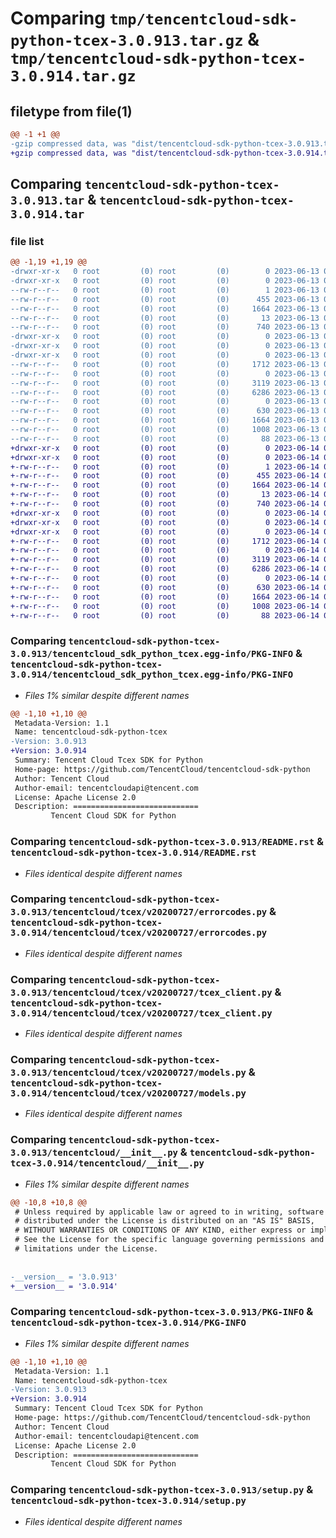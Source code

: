 # Comparing `tmp/tencentcloud-sdk-python-tcex-3.0.913.tar.gz` & `tmp/tencentcloud-sdk-python-tcex-3.0.914.tar.gz`

## filetype from file(1)

```diff
@@ -1 +1 @@
-gzip compressed data, was "dist/tencentcloud-sdk-python-tcex-3.0.913.tar", last modified: Tue Jun 13 02:25:52 2023, max compression
+gzip compressed data, was "dist/tencentcloud-sdk-python-tcex-3.0.914.tar", last modified: Wed Jun 14 00:34:56 2023, max compression
```

## Comparing `tencentcloud-sdk-python-tcex-3.0.913.tar` & `tencentcloud-sdk-python-tcex-3.0.914.tar`

### file list

```diff
@@ -1,19 +1,19 @@
-drwxr-xr-x   0 root         (0) root         (0)        0 2023-06-13 02:25:52.000000 tencentcloud-sdk-python-tcex-3.0.913/
-drwxr-xr-x   0 root         (0) root         (0)        0 2023-06-13 02:25:52.000000 tencentcloud-sdk-python-tcex-3.0.913/tencentcloud_sdk_python_tcex.egg-info/
--rw-r--r--   0 root         (0) root         (0)        1 2023-06-13 02:25:52.000000 tencentcloud-sdk-python-tcex-3.0.913/tencentcloud_sdk_python_tcex.egg-info/dependency_links.txt
--rw-r--r--   0 root         (0) root         (0)      455 2023-06-13 02:25:52.000000 tencentcloud-sdk-python-tcex-3.0.913/tencentcloud_sdk_python_tcex.egg-info/SOURCES.txt
--rw-r--r--   0 root         (0) root         (0)     1664 2023-06-13 02:25:52.000000 tencentcloud-sdk-python-tcex-3.0.913/tencentcloud_sdk_python_tcex.egg-info/PKG-INFO
--rw-r--r--   0 root         (0) root         (0)       13 2023-06-13 02:25:52.000000 tencentcloud-sdk-python-tcex-3.0.913/tencentcloud_sdk_python_tcex.egg-info/top_level.txt
--rw-r--r--   0 root         (0) root         (0)      740 2023-06-13 02:25:52.000000 tencentcloud-sdk-python-tcex-3.0.913/README.rst
-drwxr-xr-x   0 root         (0) root         (0)        0 2023-06-13 02:25:52.000000 tencentcloud-sdk-python-tcex-3.0.913/tencentcloud/
-drwxr-xr-x   0 root         (0) root         (0)        0 2023-06-13 02:25:52.000000 tencentcloud-sdk-python-tcex-3.0.913/tencentcloud/tcex/
-drwxr-xr-x   0 root         (0) root         (0)        0 2023-06-13 02:25:52.000000 tencentcloud-sdk-python-tcex-3.0.913/tencentcloud/tcex/v20200727/
--rw-r--r--   0 root         (0) root         (0)     1712 2023-06-13 02:25:52.000000 tencentcloud-sdk-python-tcex-3.0.913/tencentcloud/tcex/v20200727/errorcodes.py
--rw-r--r--   0 root         (0) root         (0)        0 2023-06-13 02:25:52.000000 tencentcloud-sdk-python-tcex-3.0.913/tencentcloud/tcex/v20200727/__init__.py
--rw-r--r--   0 root         (0) root         (0)     3119 2023-06-13 02:25:52.000000 tencentcloud-sdk-python-tcex-3.0.913/tencentcloud/tcex/v20200727/tcex_client.py
--rw-r--r--   0 root         (0) root         (0)     6286 2023-06-13 02:25:52.000000 tencentcloud-sdk-python-tcex-3.0.913/tencentcloud/tcex/v20200727/models.py
--rw-r--r--   0 root         (0) root         (0)        0 2023-06-13 02:25:52.000000 tencentcloud-sdk-python-tcex-3.0.913/tencentcloud/tcex/__init__.py
--rw-r--r--   0 root         (0) root         (0)      630 2023-06-13 02:25:52.000000 tencentcloud-sdk-python-tcex-3.0.913/tencentcloud/__init__.py
--rw-r--r--   0 root         (0) root         (0)     1664 2023-06-13 02:25:52.000000 tencentcloud-sdk-python-tcex-3.0.913/PKG-INFO
--rw-r--r--   0 root         (0) root         (0)     1008 2023-06-13 02:25:52.000000 tencentcloud-sdk-python-tcex-3.0.913/setup.py
--rw-r--r--   0 root         (0) root         (0)       88 2023-06-13 02:25:52.000000 tencentcloud-sdk-python-tcex-3.0.913/setup.cfg
+drwxr-xr-x   0 root         (0) root         (0)        0 2023-06-14 00:34:56.000000 tencentcloud-sdk-python-tcex-3.0.914/
+drwxr-xr-x   0 root         (0) root         (0)        0 2023-06-14 00:34:56.000000 tencentcloud-sdk-python-tcex-3.0.914/tencentcloud_sdk_python_tcex.egg-info/
+-rw-r--r--   0 root         (0) root         (0)        1 2023-06-14 00:34:56.000000 tencentcloud-sdk-python-tcex-3.0.914/tencentcloud_sdk_python_tcex.egg-info/dependency_links.txt
+-rw-r--r--   0 root         (0) root         (0)      455 2023-06-14 00:34:56.000000 tencentcloud-sdk-python-tcex-3.0.914/tencentcloud_sdk_python_tcex.egg-info/SOURCES.txt
+-rw-r--r--   0 root         (0) root         (0)     1664 2023-06-14 00:34:56.000000 tencentcloud-sdk-python-tcex-3.0.914/tencentcloud_sdk_python_tcex.egg-info/PKG-INFO
+-rw-r--r--   0 root         (0) root         (0)       13 2023-06-14 00:34:56.000000 tencentcloud-sdk-python-tcex-3.0.914/tencentcloud_sdk_python_tcex.egg-info/top_level.txt
+-rw-r--r--   0 root         (0) root         (0)      740 2023-06-14 00:34:56.000000 tencentcloud-sdk-python-tcex-3.0.914/README.rst
+drwxr-xr-x   0 root         (0) root         (0)        0 2023-06-14 00:34:56.000000 tencentcloud-sdk-python-tcex-3.0.914/tencentcloud/
+drwxr-xr-x   0 root         (0) root         (0)        0 2023-06-14 00:34:56.000000 tencentcloud-sdk-python-tcex-3.0.914/tencentcloud/tcex/
+drwxr-xr-x   0 root         (0) root         (0)        0 2023-06-14 00:34:56.000000 tencentcloud-sdk-python-tcex-3.0.914/tencentcloud/tcex/v20200727/
+-rw-r--r--   0 root         (0) root         (0)     1712 2023-06-14 00:34:56.000000 tencentcloud-sdk-python-tcex-3.0.914/tencentcloud/tcex/v20200727/errorcodes.py
+-rw-r--r--   0 root         (0) root         (0)        0 2023-06-14 00:34:56.000000 tencentcloud-sdk-python-tcex-3.0.914/tencentcloud/tcex/v20200727/__init__.py
+-rw-r--r--   0 root         (0) root         (0)     3119 2023-06-14 00:34:56.000000 tencentcloud-sdk-python-tcex-3.0.914/tencentcloud/tcex/v20200727/tcex_client.py
+-rw-r--r--   0 root         (0) root         (0)     6286 2023-06-14 00:34:56.000000 tencentcloud-sdk-python-tcex-3.0.914/tencentcloud/tcex/v20200727/models.py
+-rw-r--r--   0 root         (0) root         (0)        0 2023-06-14 00:34:56.000000 tencentcloud-sdk-python-tcex-3.0.914/tencentcloud/tcex/__init__.py
+-rw-r--r--   0 root         (0) root         (0)      630 2023-06-14 00:34:56.000000 tencentcloud-sdk-python-tcex-3.0.914/tencentcloud/__init__.py
+-rw-r--r--   0 root         (0) root         (0)     1664 2023-06-14 00:34:56.000000 tencentcloud-sdk-python-tcex-3.0.914/PKG-INFO
+-rw-r--r--   0 root         (0) root         (0)     1008 2023-06-14 00:34:56.000000 tencentcloud-sdk-python-tcex-3.0.914/setup.py
+-rw-r--r--   0 root         (0) root         (0)       88 2023-06-14 00:34:56.000000 tencentcloud-sdk-python-tcex-3.0.914/setup.cfg
```

### Comparing `tencentcloud-sdk-python-tcex-3.0.913/tencentcloud_sdk_python_tcex.egg-info/PKG-INFO` & `tencentcloud-sdk-python-tcex-3.0.914/tencentcloud_sdk_python_tcex.egg-info/PKG-INFO`

 * *Files 1% similar despite different names*

```diff
@@ -1,10 +1,10 @@
 Metadata-Version: 1.1
 Name: tencentcloud-sdk-python-tcex
-Version: 3.0.913
+Version: 3.0.914
 Summary: Tencent Cloud Tcex SDK for Python
 Home-page: https://github.com/TencentCloud/tencentcloud-sdk-python
 Author: Tencent Cloud
 Author-email: tencentcloudapi@tencent.com
 License: Apache License 2.0
 Description: ============================
         Tencent Cloud SDK for Python
```

### Comparing `tencentcloud-sdk-python-tcex-3.0.913/README.rst` & `tencentcloud-sdk-python-tcex-3.0.914/README.rst`

 * *Files identical despite different names*

### Comparing `tencentcloud-sdk-python-tcex-3.0.913/tencentcloud/tcex/v20200727/errorcodes.py` & `tencentcloud-sdk-python-tcex-3.0.914/tencentcloud/tcex/v20200727/errorcodes.py`

 * *Files identical despite different names*

### Comparing `tencentcloud-sdk-python-tcex-3.0.913/tencentcloud/tcex/v20200727/tcex_client.py` & `tencentcloud-sdk-python-tcex-3.0.914/tencentcloud/tcex/v20200727/tcex_client.py`

 * *Files identical despite different names*

### Comparing `tencentcloud-sdk-python-tcex-3.0.913/tencentcloud/tcex/v20200727/models.py` & `tencentcloud-sdk-python-tcex-3.0.914/tencentcloud/tcex/v20200727/models.py`

 * *Files identical despite different names*

### Comparing `tencentcloud-sdk-python-tcex-3.0.913/tencentcloud/__init__.py` & `tencentcloud-sdk-python-tcex-3.0.914/tencentcloud/__init__.py`

 * *Files 1% similar despite different names*

```diff
@@ -10,8 +10,8 @@
 # Unless required by applicable law or agreed to in writing, software
 # distributed under the License is distributed on an "AS IS" BASIS,
 # WITHOUT WARRANTIES OR CONDITIONS OF ANY KIND, either express or implied.
 # See the License for the specific language governing permissions and
 # limitations under the License.
 
 
-__version__ = '3.0.913'
+__version__ = '3.0.914'
```

### Comparing `tencentcloud-sdk-python-tcex-3.0.913/PKG-INFO` & `tencentcloud-sdk-python-tcex-3.0.914/PKG-INFO`

 * *Files 1% similar despite different names*

```diff
@@ -1,10 +1,10 @@
 Metadata-Version: 1.1
 Name: tencentcloud-sdk-python-tcex
-Version: 3.0.913
+Version: 3.0.914
 Summary: Tencent Cloud Tcex SDK for Python
 Home-page: https://github.com/TencentCloud/tencentcloud-sdk-python
 Author: Tencent Cloud
 Author-email: tencentcloudapi@tencent.com
 License: Apache License 2.0
 Description: ============================
         Tencent Cloud SDK for Python
```

### Comparing `tencentcloud-sdk-python-tcex-3.0.913/setup.py` & `tencentcloud-sdk-python-tcex-3.0.914/setup.py`

 * *Files identical despite different names*

